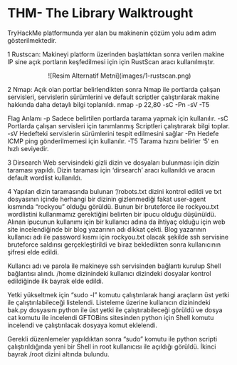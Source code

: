 <h1>THM- The Library Walktrought</h1>

TryHackMe platformunda yer alan bu makinenin çözüm yolu adım adım gösterilmektedir.

1 Rustscan:
Makineyi platform üzerinden başlattıktan sonra verilen makine IP sine açık portların keşfedilmesi için için RustScan aracı kullanılmıştır.
<div style="text-align: center;">
  ![Resim Alternatif Metni](images/1-rustscan.png)
</div>

2 Nmap:
Açık olan portlar belirlendikten sonra Nmap ile portlarda çalışan servisleri, servislerin sürümlerini ve default scriptler çalıştırılarak makine hakkında daha detaylı bilgi toplanıldı.
nmap  -p 22,80 -sC -Pn -sV -T5 <Target IP address>

Flag	Anlamı
-p	Sadece belirtilen portlarda tarama yapmak için kullanılır.
-sC	Portlarda çalışan servisleri için tanımlanmış Scriptleri çalıştırarak bilgi toplar.
-sV	Hedefteki servislerin sürümlerini tespit edilmesini sağlar
-Pn	Hedefe ICMP ping gönderilmemesi için kullanılır.
-T5	Tarama hızını belirler ‘5’ en hızlı seviyedir.

3 Dirsearch
Web servisindeki gizli dizin ve dosyaları bulunması için dizin taraması yapıldı. Dizin taraması için ‘dirsearch’ aracı kullanıldı ve aracın default wordlist kullanıldı. 

4  Yapılan dizin taramasında bulunan ‘/robots.txt dizini kontrol edildi ve txt dosyasının içinde herhangi bir dizinin gizlenmediği fakat user-agent kısmında “rockyou” olduğu görüldü. Bunun bir bruteforce ile rockyou.txt wordlistini kullanmamız gerektiğini belirten bir ipucu olduğu düşünüldü.
Alınan ipucunun kullanımı için bir kullanıcı adına da ihtiyaç olduğu için web site incelendiğinde bir blog yazarının adı dikkat çekti.
Blog yazarının kullanıcı adı ile password kısmı için rockyou.txt olacak şekilde ssh servisine bruteforce saldırısı gerçekleştirildi ve biraz bekledikten sonra kullanıcının şifresi elde edildi.

Kullancı adı ve parola ile makineye ssh servisinden bağlantı kurulup Shell bağlantısı alındı. /home dizinindeki kullanıcı dizindeki dosyalar kontrol edildiğinde ilk bayrak elde edildi.

Yetki yükseltmek için “sudo -l” komutu çalıştırılarak hangi araçların üst yetki ile çalıştırılabileceği listelendi. Listeleme üzerine kullanıcın dizinindeki bak.py dosyasını python ile üst yetki ile çalıştırabileceği görüldü ve dosya cat komutu ile incelendi
GFTOBins sitesinden python için Shell komutu incelendi ve çalıştırılacak dosyaya komut eklelendi. 

Gerekli düzenlemeler yapıldıktan sonra “sudo” komutu ile python scripti çalıştırıldığında yeni bir Shell in root kullanıcısı ile açıldığı görüldü. İkinci bayrak /root dizini altında bulundu.


